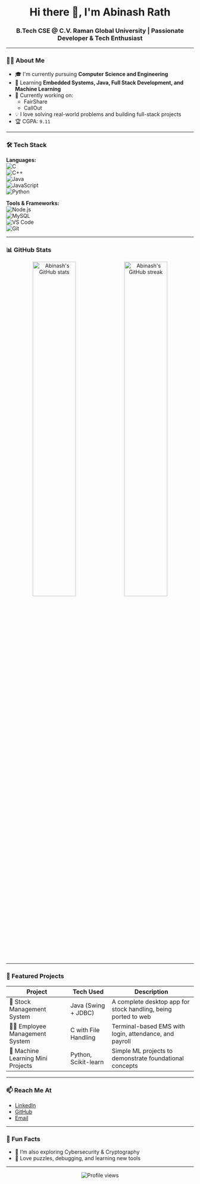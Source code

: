 <h1 align="center">Hi there 👋, I'm Abinash Rath</h1>
<h3 align="center">B.Tech CSE @ C.V. Raman Global University | Passionate Developer & Tech Enthusiast</h3>

---

### 👨‍💻 About Me
- 🎓 I'm currently pursuing **Computer Science and Engineering**  
- 🧠 Learning **Embedded Systems, Java, Full Stack Development, and Machine Learning**  
- 🌱 Currently working on:
  - FairShare
  - CallOut
- 💡 I love solving real-world problems and building full-stack projects  
- 🏆 CGPA: `9.11`

---

### 🛠️ Tech Stack

**Languages:**  
![C](https://img.shields.io/badge/-C-00599C?style=flat&logo=c)  
![C++](https://img.shields.io/badge/-C++-00599C?style=flat&logo=c%2B%2B&logoColor=white)  
![Java](https://img.shields.io/badge/-Java-007396?style=flat&logo=java)  
![JavaScript](https://img.shields.io/badge/-JavaScript-F7DF1E?style=flat&logo=javascript&logoColor=black)  
![Python](https://img.shields.io/badge/-Python-3776AB?style=flat&logo=python&logoColor=white)

**Tools & Frameworks:**  
![Node.js](https://img.shields.io/badge/-Node.js-339933?style=flat&logo=node.js&logoColor=white)  
![MySQL](https://img.shields.io/badge/-MySQL-4479A1?style=flat&logo=mysql&logoColor=white)  
![VS Code](https://img.shields.io/badge/-VS%20Code-007ACC?style=flat&logo=visual-studio-code)  
![Git](https://img.shields.io/badge/-Git-F05032?style=flat&logo=git&logoColor=white)

---

### 📊 GitHub Stats

<p align="center">
  <img src="https://github-readme-stats.vercel.app/api?username=Abinashrath003&show_icons=true&theme=radical" alt="Abinash's GitHub stats" width="48%" />
  <img src="https://github-readme-streak-stats.herokuapp.com/?user=Abinashrath003&theme=radical" alt="Abinash's GitHub streak" width="48%" />
</p>

---

### 📂 Featured Projects

| Project | Tech Used | Description |
|--------|-----------|-------------|
| 🧾 Stock Management System | Java (Swing + JDBC) | A complete desktop app for stock handling, being ported to web |
| 👨‍💼 Employee Management System | C with File Handling | Terminal-based EMS with login, attendance, and payroll |
| 🤖 Machine Learning Mini Projects | Python, Scikit-learn | Simple ML projects to demonstrate foundational concepts |

---

### 📫 Reach Me At

- [LinkedIn](https://linkedin.com/in/abinash048)
- [GitHub](https://github.com/Abinashrath003)
- [Email](mailto:abinashrath610@gmail.com)

---

### 🧠 Fun Facts
- 🔐 I’m also exploring Cybersecurity & Cryptography  
- 🧩 Love puzzles, debugging, and learning new tools  

---

<p align="center">
  <img src="https://komarev.com/ghpvc/?username=Abinashrath003&label=Profile%20views&color=0e75b6&style=flat" alt="Profile views" />
</p>
